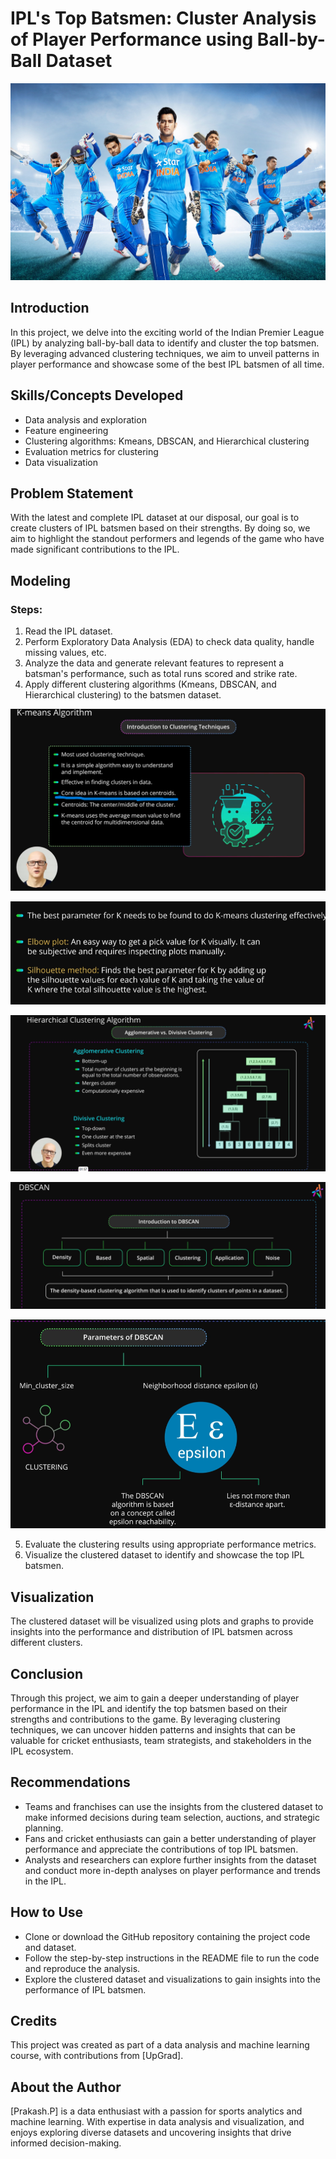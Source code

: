 # IPL's Top Batsmen: Cluster Analysis of Player Performance using Ball-by-Ball Dataset 

![](https://github.com/Prakashpsk/IPL-s-Top-Batsmen-Cluster-Analysis-of-Player-Performance-using-Ball-by-Ball-Dataset-/blob/main/26-267443_indian-cricket-team-hd-images-download.jpg)
## Introduction
In this project, we delve into the exciting world of the Indian Premier League (IPL) by analyzing ball-by-ball data to identify and cluster the top batsmen. By leveraging advanced clustering techniques, we aim to unveil patterns in player performance and showcase some of the best IPL batsmen of all time.

## Skills/Concepts Developed
- Data analysis and exploration
- Feature engineering
- Clustering algorithms: Kmeans, DBSCAN, and Hierarchical clustering
- Evaluation metrics for clustering
- Data visualization

## Problem Statement
With the latest and complete IPL dataset at our disposal, our goal is to create clusters of IPL batsmen based on their strengths. By doing so, we aim to highlight the standout performers and legends of the game who have made significant contributions to the IPL.

## Modeling
### Steps:
1. Read the IPL dataset.
2. Perform Exploratory Data Analysis (EDA) to check data quality, handle missing values, etc.
3. Analyze the data and generate relevant features to represent a batsman's performance, such as total runs scored and strike rate.
4. Apply different clustering algorithms (Kmeans, DBSCAN, and Hierarchical clustering) to the batsmen dataset.

![](https://github.com/Prakashpsk/IPL-s-Top-Batsmen-Cluster-Analysis-of-Player-Performance-using-Ball-by-Ball-Dataset-/blob/main/K_means.png)

![](https://github.com/Prakashpsk/IPL-s-Top-Batsmen-Cluster-Analysis-of-Player-Performance-using-Ball-by-Ball-Dataset-/blob/main/parameters%20finders%20Kmeans.png)

![](https://github.com/Prakashpsk/IPL-s-Top-Batsmen-Cluster-Analysis-of-Player-Performance-using-Ball-by-Ball-Dataset-/blob/main/Hirarical%20clustering%20algorithum.png)

![](https://github.com/Prakashpsk/IPL-s-Top-Batsmen-Cluster-Analysis-of-Player-Performance-using-Ball-by-Ball-Dataset-/blob/main/Dbscan.png)

![](https://github.com/Prakashpsk/IPL-s-Top-Batsmen-Cluster-Analysis-of-Player-Performance-using-Ball-by-Ball-Dataset-/blob/main/parameters%20of%20dbscan.png)







5. Evaluate the clustering results using appropriate performance metrics.
6. Visualize the clustered dataset to identify and showcase the top IPL batsmen.

## Visualization
The clustered dataset will be visualized using plots and graphs to provide insights into the performance and distribution of IPL batsmen across different clusters.

## Conclusion
Through this project, we aim to gain a deeper understanding of player performance in the IPL and identify the top batsmen based on their strengths and contributions to the game. By leveraging clustering techniques, we can uncover hidden patterns and insights that can be valuable for cricket enthusiasts, team strategists, and stakeholders in the IPL ecosystem.

## Recommendations
- Teams and franchises can use the insights from the clustered dataset to make informed decisions during team selection, auctions, and strategic planning.
- Fans and cricket enthusiasts can gain a better understanding of player performance and appreciate the contributions of top IPL batsmen.
- Analysts and researchers can explore further insights from the dataset and conduct more in-depth analyses on player performance and trends in the IPL.

## How to Use
- Clone or download the GitHub repository containing the project code and dataset.
- Follow the step-by-step instructions in the README file to run the code and reproduce the analysis.
- Explore the clustered dataset and visualizations to gain insights into the performance of IPL batsmen.

## Credits
This project was created as part of a data analysis and machine learning course, with contributions from [UpGrad].

## About the Author
[Prakash.P] is a data enthusiast with a passion for sports analytics and machine learning. With expertise in data analysis and visualization, and enjoys exploring diverse datasets and uncovering insights that drive informed decision-making.
